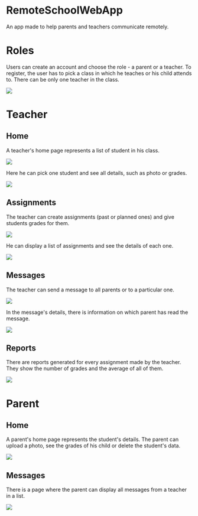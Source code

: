 # RemoteSchoolWebApp
An app made to help parents and teachers communicate remotely.

# Roles
Users can create an account and choose the role - a parent or a teacher. To register, the user has to pick a class in which he teaches or his child attends to. There can be only one teacher in the class.

<img src="./readme-resources/1.png" /> 

# Teacher
## Home
A teacher's home page represents a list of student in his class. 

<img src="./readme-resources/2.png" /> 

Here he can pick one student and see all details, such as photo or grades.

<img src="./readme-resources/8.png" /> 

## Assignments
The teacher can create assignments (past or planned ones) and give students grades for them. 

<img src="./readme-resources/3.png" /> 

He can display a list of assignments and see the details of each one.

<img src="./readme-resources/4.png" /> 

## Messages
The teacher can send a message to all parents or to a particular one. 

<img src="./readme-resources/5.png" /> 

In the message's details, there is information on which parent has read the message.

<img src="./readme-resources/6.png" />

## Reports
There are reports generated for every assignment made by the teacher. They show the number of grades and the average of all of them.

<img src="./readme-resources/7.png" />

# Parent
## Home
A parent's home page represents the student's details. The parent can upload a photo, see the grades of his child or delete the student's data.

<img src="./readme-resources/10.png" />

## Messages
There is a page where the parent can display all messages from a teacher in a list.

<img src="./readme-resources/9.png" />
